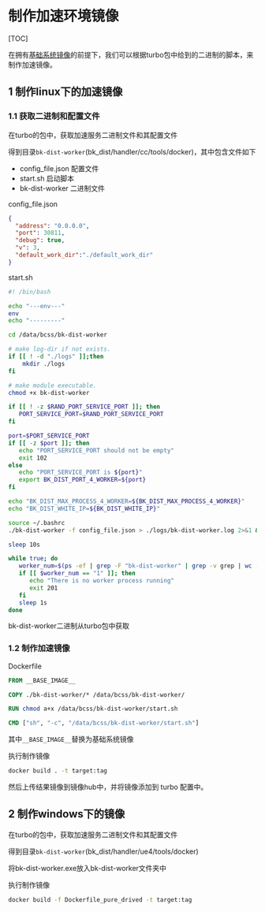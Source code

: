 # 制作加速环境镜像
[TOC]

在拥有[基础系统镜像](make_base_image.md)的前提下，我们可以根据turbo包中给到的二进制的脚本，来制作加速镜像。

## 1 制作linux下的加速镜像

### 1.1 获取二进制和配置文件

在turbo的包中，获取加速服务二进制文件和其配置文件

得到目录`bk-dist-worker`(bk_dist/handler/cc/tools/docker)，其中包含文件如下
* config_file.json 配置文件
* start.sh 启动脚本
* bk-dist-worker 二进制文件

config_file.json
```json
{
  "address": "0.0.0.0",
  "port": 30811,
  "debug": true,
  "v": 3,
  "default_work_dir":"./default_work_dir"
}
```

start.sh
```bash
#! /bin/bash

echo "---env---"
env
echo "---------"

cd /data/bcss/bk-dist-worker

# make log-dir if not exists.
if [[ ! -d "./logs" ]];then
    mkdir ./logs
fi

# make module executable.
chmod +x bk-dist-worker

if [[ ! -z $RAND_PORT_SERVICE_PORT ]]; then
   PORT_SERVICE_PORT=$RAND_PORT_SERVICE_PORT
fi

port=$PORT_SERVICE_PORT
if [[ -z $port ]]; then
   echo "PORT_SERVICE_PORT should not be empty"
   exit 102
else
   echo "PORT_SERVICE_PORT is ${port}"
   export BK_DIST_PORT_4_WORKER=${port}
fi

echo "BK_DIST_MAX_PROCESS_4_WORKER=${BK_DIST_MAX_PROCESS_4_WORKER}"
echo "BK_DIST_WHITE_IP=${BK_DIST_WHITE_IP}"

source ~/.bashrc
./bk-dist-worker -f config_file.json > ./logs/bk-dist-worker.log 2>&1 &

sleep 10s

while true; do
   worker_num=$(ps -ef | grep -F "bk-dist-worker" | grep -v grep | wc -l)
   if [[ $worker_num == "1" ]]; then
      echo "There is no worker process running"
      exit 201
   fi
   sleep 1s
done
```

bk-dist-worker二进制从turbo包中获取

### 1.2 制作加速镜像

Dockerfile
```dockerfile
FROM __BASE_IMAGE__

COPY ./bk-dist-worker/* /data/bcss/bk-dist-worker/

RUN chmod a+x /data/bcss/bk-dist-worker/start.sh

CMD ["sh", "-c", "/data/bcss/bk-dist-worker/start.sh"]
```

其中`__BASE_IMAGE__`替换为基础系统镜像

执行制作镜像

```bash
docker build . -t target:tag
```

然后上传结果镜像到镜像hub中，并将镜像添加到 turbo 配置中。

## 2 制作windows下的镜像
在turbo的包中，获取加速服务二进制文件和其配置文件

得到目录`bk-dist-worker`(bk_dist/handler/ue4/tools/docker)

将bk-dist-worker.exe放入bk-dist-worker文件夹中

执行制作镜像

```bash
docker build -f Dockerfile_pure_drived -t target:tag
```